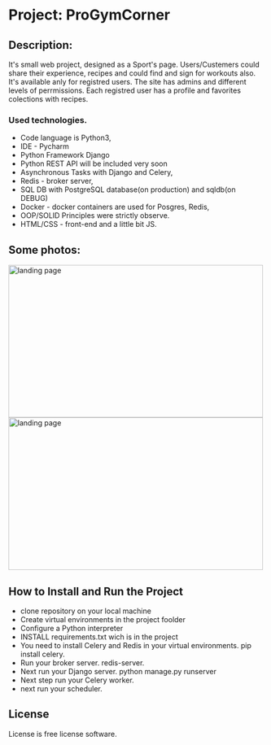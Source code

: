 # Project: ProGymCorner
## Description:
It's small web project, designed as a Sport's page. Users/Custemers could share their experience, recipes and could find and sign for workouts also. It's available anly for registred users. The site has admins and different levels of perrmissions. Each registred user has a profile and favorites colections with recipes. 
### Used technologies.
 - Code language is Python3,
 - IDE - Pycharm
 - Python Framework Django
 - Python REST API will be included very soon
 - Asynchronous Tasks with Django and Celery,
 - Redis - broker server,
 - SQL DB with PostgreSQL database(on production) and sqldb(on DEBUG)
 - Docker - docker containers are used for Posgres, Redis, 
 - OOP/SOLID Principles were strictly observe.
 - HTML/CSS - front-end and a little bit JS.
  
## Some photos:
<img src="https://res.cloudinary.com/dpe5acysn/image/upload/v1650232393/screenshots/pic_2_txjcsv.jpg" alt="landing page" style="height: 300px; width:500px;"/>
<img src="https://res.cloudinary.com/dpe5acysn/image/upload/v1650232488/screenshots/pic_3_vmhygv.jpg" alt="landing page" style="height: 300px; width:500px;"/>

##  How to Install and Run the Project
 - clone repository on your local machine
 - Create virtual environments in the project foolder
 - Configure a Python interpreter
 - INSTALL requirements.txt wich is in the project
 - You need to install Celery and Redis in your virtual environments. pip install celery.
 - Run your broker server. redis-server.
 - Next run your Django server. python manage.py runserver
 - Next step run your Celery worker.
 - next run your scheduler.

## License 
License is free license software. 
